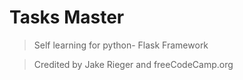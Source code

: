 # Tasks Master

>Self learning for python- Flask Framework


>Credited by Jake Rieger and freeCodeCamp.org


